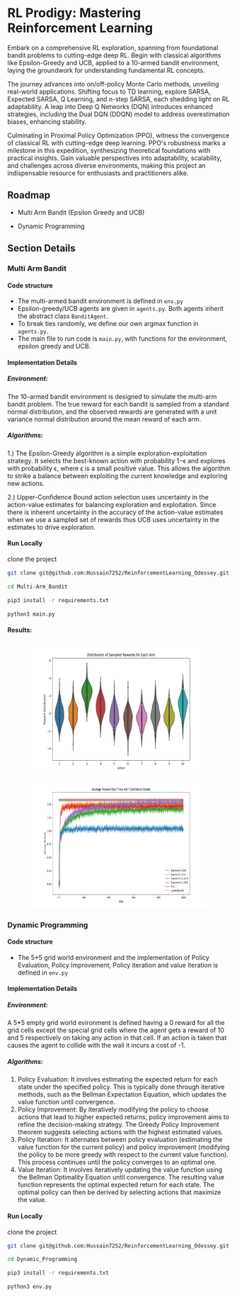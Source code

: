 # RL Prodigy: Mastering Reinforcement Learning

Embark on a comprehensive RL exploration, spanning from foundational bandit problems to cutting-edge deep RL. Begin with classical algorithms like Epsilon-Greedy and UCB, applied to a 10-armed bandit environment, laying the groundwork for understanding fundamental RL concepts.

The journey advances into on/off-policy Monte Carlo methods, unveiling real-world applications. Shifting focus to TD learning, explore SARSA, Expected SARSA, Q Learning, and n-step SARSA, each shedding light on RL adaptability. A leap into Deep Q Networks (DQN) introduces enhanced strategies, including the Dual DQN (DDQN) model to address overestimation biases, enhancing stability.

Culminating in Proximal Policy Optimization (PPO), witness the convergence of classical RL with cutting-edge deep learning. PPO's robustness marks a milestone in this expedition, synthesizing theoretical foundations with practical insights. Gain valuable perspectives into adaptability, scalability, and challenges across diverse environments, making this project an indispensable resource for enthusiasts and practitioners alike.






## Roadmap

- Multi Arm Bandit (Epsilon Greedy and UCB)

- Dynamic Programming


## Section Details

### Multi Arm Bandit

#### Code structure

- The multi-armed bandit environment is defined in `env.py`
- Epsilon-greedy/UCB agents are given in `agents.py`. Both agents inherit the abstract class `BanditAgent`.
- To break ties randomly, we define our own argmax function in `agents.py`.
- The main file to run code is `main.py`, with functions for the environment, epsilon greedy and UCB.

#### Implementation Details
##### Environment:

The 10-armed bandit environment is designed to simulate the multi-arm bandit problem. The true reward for each bandit is sampled from a standard normal distribution, and the observed rewards are generated with a unit variance normal distribution around the mean reward of each arm.

##### Algorithms:
1.) The Epsilon-Greedy algorithm is a simple exploration-exploitation strategy. It selects the best-known action with probability 
1−ϵ and explores with probability 
ϵ, where 
ϵ is a small positive value. This allows the algorithm to strike a balance between exploiting the current knowledge and exploring new actions.

2.) Upper-Confidence Bound action selection uses uncertainty in the action-value estimates for balancing exploration and exploitation. Since there is inherent uncertainty in the accuracy of the action-value estimates when we use a sampled set of rewards thus UCB uses uncertainty in the estimates to drive exploration.

#### Run Locally
clone the project 
``` bash
git clone git@github.com:Hussain7252/ReinforcementLearning_Odessey.git
```
```bash
cd Multi-Arm_Bandit
```
```bash
pip3 install -r requirements.txt
```
```bash
python3 main.py
```
#### Results:
<p align="center">
  <img src="https://github.com/Hussain7252/RL_Prodigy/blob/main/media/bandit_env.png" width="400" height="300" alt="10 Arm Bandit">
  <img src="https://github.com/Hussain7252/RL_Prodigy/blob/main/media/bandit_algo_rewards.png" width="400" height="300" alt="Epsilon greedy and UCB rewards">
</p>

### Dynamic Programming
#### Code structure

- The 5*5 grid world environment and the implementation of Policy Evaluation, Policy Improvement, Policy iteration and value iteration is defined in `env.py`

#### Implementation Details
##### Environment:

A 5*5 empty grid world evironment is defined having a 0 reward for all the grid cells except the special grid cells where the agent gets a reward of 10 and 5 respectively on taking any action in that cell. If an action is taken that causes the agent to collide with the wall it incurs a cost of -1. 

##### Algorithms:
1. Policy Evaluation: It involves estimating the expected return for each state under the specified policy. This is typically done through iterative methods, such as the Bellman Expectation Equation, which updates the value function until convergence.
2. Policy Improvement: By iteratively modifying the policy to choose actions that lead to higher expected returns, policy improvement aims to refine the decision-making strategy. The Greedy Policy Improvement theorem suggests selecting actions with the highest estimated values.
3. Policy Iteration:  It alternates between policy evaluation (estimating the value function for the current policy) and policy improvement (modifying the policy to be more greedy with respect to the current value function). This process continues until the policy converges to an optimal one.
4. Value Iteration:  It involves iteratively updating the value function using the Bellman Optimality Equation until convergence. The resulting value function represents the optimal expected return for each state. The optimal policy can then be derived by selecting actions that maximize the value.

#### Run Locally
clone the project 
``` bash
git clone git@github.com:Hussain7252/ReinforcementLearning_Odessey.git
```
```bash
cd Dynamic_Programming
```
```bash
pip3 install -r requirements.txt
```
```bash
python3 env.py
```


